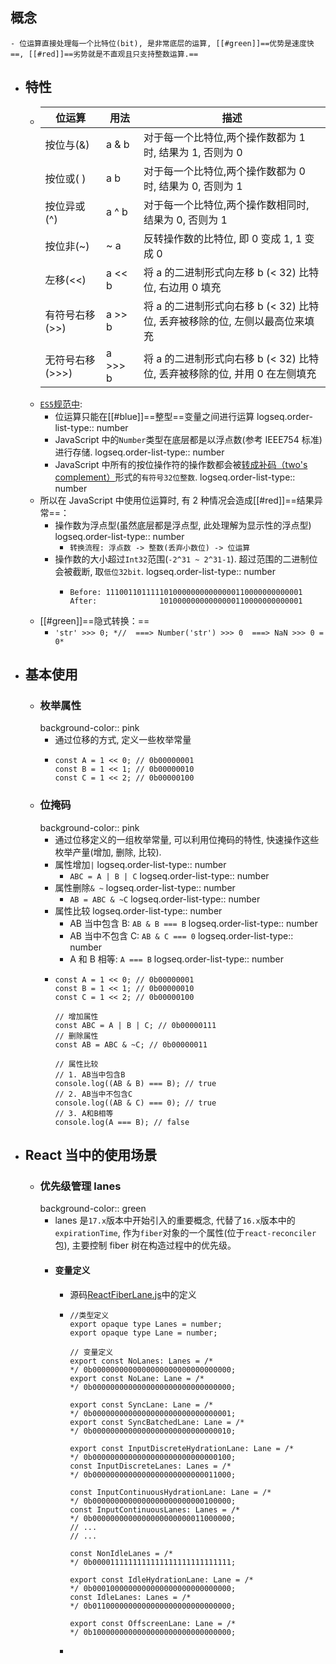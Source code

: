 ## 概念
	- 位运算直接处理每一个比特位(bit), 是非常底层的运算, [[#green]]==优势是速度快==, [[#red]]==劣势就是不直观且只支持整数运算.==
- ## 特性
	- |位运算|用法|描述|
	  |--|--|--|
	  |按位与(&)|a & b|对于每一个比特位,两个操作数都为 1 时, 结果为 1, 否则为 0|
	  |按位或(  )|a  b|对于每一个比特位,两个操作数都为 0 时, 结果为 0, 否则为 1|
	  |按位异或(^)|a ^ b|对于每一个比特位,两个操作数相同时, 结果为 0, 否则为 1|
	  |按位非(~)|~ a|反转操作数的比特位, 即 0 变成 1, 1 变成 0|
	  |左移(<<)|a << b|将 a 的二进制形式向左移 b (< 32) 比特位, 右边用 0 填充|
	  |有符号右移(>>)|a >> b|将 a 的二进制形式向右移 b (< 32) 比特位, 丢弃被移除的位, 左侧以最高位来填充|
	  |无符号右移(>>>)|a >>> b|将 a 的二进制形式向右移 b (< 32) 比特位, 丢弃被移除的位, 并用 0 在左侧填充|
	- [`ES5`规范中](https://www.ecma-international.org/ecma-262/5.1/#sec-11.10):
		- 位运算只能在[[#blue]]==整型==变量之间进行运算
		  logseq.order-list-type:: number
		- JavaScript 中的`Number`类型在底层都是以浮点数(参考 IEEE754 标准)进行存储.
		  logseq.order-list-type:: number
		- JavaScript 中所有的按位操作符的操作数都会被[转成补码（two's complement）](https://www.ecma-international.org/ecma-262/5.1/#sec-9.5)形式的`有符号32位整数`.
		  logseq.order-list-type:: number
	- 所以在 JavaScript 中使用位运算时, 有 2 种情况会造成[[#red]]==结果异常==：
		- 操作数为浮点型(虽然底层都是浮点型, 此处理解为显示性的浮点型)
		  logseq.order-list-type:: number
			- `转换流程: 浮点数 -> 整数(丢弃小数位) -> 位运算`
		- 操作数的大小超过`Int32`范围(`-2^31 ~ 2^31-1`). 超过范围的二进制位会被截断, 取`低位32bit`.
		  logseq.order-list-type:: number
			- ```
			  Before: 11100110111110100000000000000110000000000001
			  After:              10100000000000000110000000000001
			  ```
	- [[#green]]==隐式转换：==
		- `'str' >>> 0; *//  ===> Number('str') >>> 0  ===> NaN >>> 0 = 0*`
- ## 基本使用
	- ### 枚举属性
	  background-color:: pink
		- 通过位移的方式, 定义一些枚举常量
		- ```
		  const A = 1 << 0; // 0b00000001
		  const B = 1 << 1; // 0b00000010
		  const C = 1 << 2; // 0b00000100
		  ```
	- ### 位掩码
	  background-color:: pink
		- 通过位移定义的一组枚举常量, 可以利用位掩码的特性, 快速操作这些枚举产量(增加, 删除, 比较).
		- 属性增加`|`
		  logseq.order-list-type:: number
			- `ABC = A | B | C`
			  logseq.order-list-type:: number
		- 属性删除`& ~`
		  logseq.order-list-type:: number
			- `AB = ABC & ~C`
			  logseq.order-list-type:: number
		- 属性比较
		  logseq.order-list-type:: number
			- AB 当中包含 B: `AB & B === B`
			  logseq.order-list-type:: number
			- AB 当中不包含 C: `AB & C === 0`
			  logseq.order-list-type:: number
			- A 和 B 相等: `A === B`
			  logseq.order-list-type:: number
		- ```
		  const A = 1 << 0; // 0b00000001
		  const B = 1 << 1; // 0b00000010
		  const C = 1 << 2; // 0b00000100
		  
		  // 增加属性
		  const ABC = A | B | C; // 0b00000111
		  // 删除属性
		  const AB = ABC & ~C; // 0b00000011
		  
		  // 属性比较
		  // 1. AB当中包含B
		  console.log((AB & B) === B); // true
		  // 2. AB当中不包含C
		  console.log((AB & C) === 0); // true
		  // 3. A和B相等
		  console.log(A === B); // false
		  ```
- ## React 当中的使用场景
	- ### 优先级管理 lanes
	  background-color:: green
		- lanes 是`17.x`版本中开始引入的重要概念, 代替了`16.x`版本中的`expirationTime`, 作为`fiber`对象的一个属性(位于`react-reconciler`包), 主要控制 fiber 树在构造过程中的优先级。
		- #### 变量定义
			- 源码[ReactFiberLane.js](https://github.com/facebook/react/blob/v17.0.2/packages/react-reconciler/src/ReactFiberLane.js#L74-L103)中的定义
			- ```
			  //类型定义
			  export opaque type Lanes = number;
			  export opaque type Lane = number;
			  
			  // 变量定义
			  export const NoLanes: Lanes = /*                        */ 0b0000000000000000000000000000000;
			  export const NoLane: Lane = /*                          */ 0b0000000000000000000000000000000;
			  
			  export const SyncLane: Lane = /*                        */ 0b0000000000000000000000000000001;
			  export const SyncBatchedLane: Lane = /*                 */ 0b0000000000000000000000000000010;
			  
			  export const InputDiscreteHydrationLane: Lane = /*      */ 0b0000000000000000000000000000100;
			  const InputDiscreteLanes: Lanes = /*                    */ 0b0000000000000000000000000011000;
			  
			  const InputContinuousHydrationLane: Lane = /*           */ 0b0000000000000000000000000100000;
			  const InputContinuousLanes: Lanes = /*                  */ 0b0000000000000000000000011000000;
			  // ...
			  // ...
			  
			  const NonIdleLanes = /*                                 */ 0b0000111111111111111111111111111;
			  
			  export const IdleHydrationLane: Lane = /*               */ 0b0001000000000000000000000000000;
			  const IdleLanes: Lanes = /*                             */ 0b0110000000000000000000000000000;
			  
			  export const OffscreenLane: Lane = /*                   */ 0b1000000000000000000000000000000;
			  ```
			-